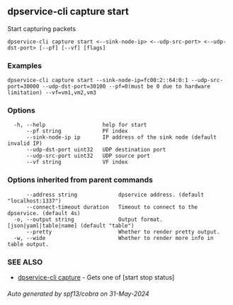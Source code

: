 ## dpservice-cli capture start

Start capturing packets

```
dpservice-cli capture start <--sink-node-ip> <--udp-src-port> <--udp-dst-port> [--pf] [--vf] [flags]
```

### Examples

```
dpservice-cli capture start --sink-node-ip=fc00:2::64:0:1 --udp-src-port=30000 --udp-dst-port=30100 --pf=0(must be 0 due to hardware limitation) --vf=vm1,vm2,vm3
```

### Options

```
  -h, --help                  help for start
      --pf string             PF index
      --sink-node-ip ip       IP address of the sink node (default invalid IP)
      --udp-dst-port uint32   UDP destination port
      --udp-src-port uint32   UDP source port
      --vf string             VF index
```

### Options inherited from parent commands

```
      --address string             dpservice address. (default "localhost:1337")
      --connect-timeout duration   Timeout to connect to the dpservice. (default 4s)
  -o, --output string              Output format. [json|yaml|table|name] (default "table")
      --pretty                     Whether to render pretty output.
  -w, --wide                       Whether to render more info in table output.
```

### SEE ALSO

* [dpservice-cli capture](dpservice-cli_capture.md)	 - Gets one of [start stop status]

###### Auto generated by spf13/cobra on 31-May-2024
